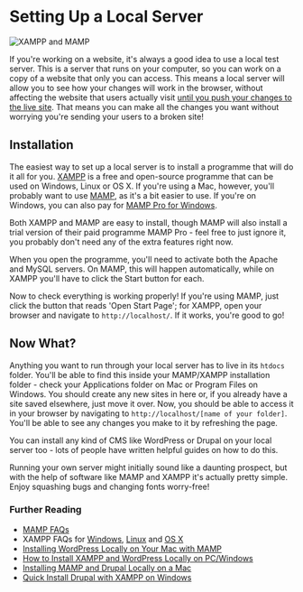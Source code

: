 # Setting Up a Local Server


![XAMPP and MAMP](images/setting-up-a-local-test-server.png)


If you're working on a website, it's always a good idea to use a local test server. This is a server that runs on your computer, so you can work on a copy of a website that only you can access. This means a local server will allow you to see how your changes will work in the browser, without affecting the website that users actually visit [until you push your changes to the live site](https://github.com/codingforeveryone/READMEs/blob/master/git-basics.md). That means you can make all the changes you want without worrying you're sending your users to a broken site!

## Installation

The easiest way to set up a local server is to install a programme that will do it all for you. [XAMPP](https://www.apachefriends.org/index.html) is a free and open-source programme that can be used on Windows, Linux or OS X. If you're using a Mac, however, you'll probably want to use [MAMP](https://www.mamp.info/en/), as it's a bit easier to use. If you're on Windows, you can also pay for [MAMP Pro for Windows](https://sites.fastspring.com/mamp/product/mamp-pro).

Both XAMPP and MAMP are easy to install, though MAMP will also install a trial version of their paid programme MAMP Pro - feel free to just ignore it, you probably don't need any of the extra features right now.

When you open the programme, you'll need to activate both the Apache and MySQL servers. On MAMP, this will happen automatically, while on XAMPP you'll have to click the Start button for each. 

Now to check everything is working properly! If you're using MAMP, just click the button that reads 'Open Start Page'; for XAMPP, open your browser and navigate to `http://localhost/`. If it works, you're good to go!

## Now What?

Anything you want to run through your local server has to live in its `htdocs` folder. You'll be able to find this inside your MAMP/XAMPP installation folder - check your Applications folder on Mac or Program Files on Windows. You should create any new sites in here or, if you already have a site saved elsewhere, just move it over. Now, you should be able to access it in your browser by navigating to `http://localhost/[name of your folder]`. You'll be able to see any changes you make to it by refreshing the page.

You can install any kind of CMS like WordPress or Drupal on your local server too - lots of people have written helpful guides on how to do this.


Running your own server might initially sound like a daunting prospect, but with the help of software like MAMP and XAMPP it's actually pretty simple. Enjoy squashing bugs and changing fonts worry-free!

### Further Reading

* [MAMP FAQs](https://www.mamp.info/en/documentation/)
* XAMPP FAQs for [Windows](https://www.apachefriends.org/faq_windows.html), [Linux](https://www.apachefriends.org/faq_linux.html) and [OS X](https://www.apachefriends.org/faq_osx.html)
* [Installing WordPress Locally on Your Mac with MAMP](https://codex.wordpress.org/Installing_WordPress_Locally_on_Your_Mac_With_MAMP)
* [How to Install XAMPP and WordPress Locally on PC/Windows](https://premium.wpmudev.org/blog/setting-up-xampp/)
* [Installing MAMP and Drupal Locally on a Mac](https://www.drupal.org/node/2109497)
* [Quick Install Drupal with XAMPP on Windows](https://www.drupal.org/node/2347717)
